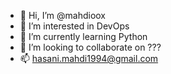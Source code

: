 - 👋 Hi, I’m @mahdioox
- 👀 I’m interested in DevOps
- 🌱 I’m currently learning Python
- 💞️ I’m looking to collaborate on ???
- 📫 hasani.mahdi1994@gmail.com

<!---
mahdioox/mahdioox is a ✨ special ✨ repository because its `README.md` (this file) appears on your GitHub profile.
You can click the Preview link to take a look at your changes.
--->
